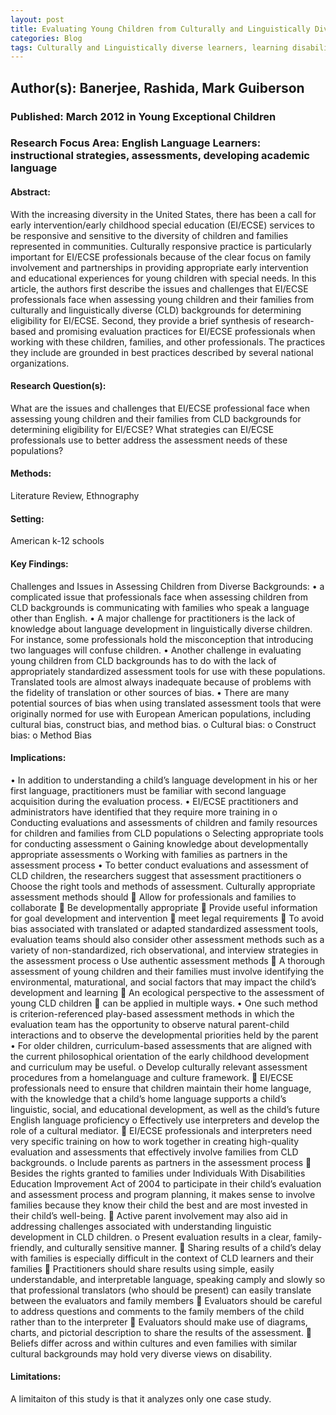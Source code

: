 ```yaml
---
layout: post
title: Evaluating Young Children from Culturally and Linguistically Diverse Backgrounds for Special Education Services
categories: Blog
tags: Culturally and Linguistically diverse learners, learning disabilities, disability assessment, play based assessment, cultural bias, translators and interpreters, cultural mediators, early intervention, early childhood special education
---
```


## Author(s): Banerjee, Rashida, Mark Guiberson

### Published: March 2012 in Young Exceptional Children

### Research Focus Area: English Language Learners: instructional strategies, assessments, developing academic language

#### Abstract:
With the increasing diversity in the United States, there has been a call for early intervention/early childhood special education (EI/ECSE) services to be responsive and sensitive to the diversity of children and families represented in communities. Culturally responsive practice is particularly important for EI/ECSE professionals because of the clear focus on family involvement and partnerships in providing appropriate early intervention and educational experiences for young children with special needs. In this article, the authors first describe the issues and challenges that EI/ECSE professionals face when assessing young children and their families from culturally and linguistically diverse (CLD) backgrounds for determining eligibility for EI/ECSE. Second, they provide a brief synthesis of research-based and promising evaluation practices for EI/ECSE professionals when working with these children, families, and other professionals. The practices they include are grounded in best practices described by several national organizations.


#### Research Question(s):
What are the issues and challenges that EI/ECSE professional face when assessing young children and their families from CLD backgrounds for determining eligibility for EI/ECSE? What strategies can EI/ECSE professionals use to better address the assessment needs of these populations?


#### Methods:
Literature Review, Ethnography


#### Setting:
American k-12 schools


#### Key Findings:
Challenges and Issues in Assessing Children from Diverse Backgrounds: • a complicated issue that professionals face when assessing children from CLD backgrounds is communicating with families who speak a language other than English. • A major challenge for practitioners is the lack of knowledge about language development in linguistically diverse children. For instance, some professionals hold the misconception that introducing two languages will confuse children. • Another challenge in evaluating young children from CLD backgrounds has to do with the lack of appropriately standardized assessment tools for use with these populations. Translated tools are almost always inadequate because of problems with the fidelity of translation or other sources of bias.  • There are many potential sources of bias when using translated assessment tools that were originally normed for use with European American populations, including cultural bias, construct bias, and method bias. o Cultural bias: o Construct bias: o Method Bias 


#### Implications:
• In addition to understanding a child’s language development in his or her first language, practitioners must be familiar with second language acquisition during the evaluation process. • EI/ECSE practitioners and administrators have identified that they require more training in o Conducting evaluations and assessments of children and family resources for children and families from CLD populations o Selecting appropriate tools for conducting assessment o Gaining knowledge about developmentally appropriate assessments o Working with families as partners in the assessment process • To better conduct evaluations and assessment of CLD children, the researchers suggest that assessment practitioners o Choose the right tools and methods of assessment. Culturally appropriate assessment methods should  Allow for professionals and families to collaborate  Be developmentally appropriate  Provide useful information for goal development and intervention  meet legal requirements  To avoid bias associated with translated or adapted standardized assessment tools, evaluation teams should also consider other assessment methods such as a variety of non-standardized, rich observational, and interview strategies in the assessment process o Use authentic assessment methods  A thorough assessment of young children and their families must involve identifying the environmental, maturational, and social factors that may impact the child’s development and learning   An ecological perspective to the assessment of young CLD children  can be applied in multiple ways.  • One such method is criterion-referenced play-based assessment methods in which the evaluation team has the opportunity to observe natural parent-child interactions and to observe the developmental priorities held by the parent • For older children, curriculum-based assessments that are aligned with the current philosophical orientation of the early childhood development and curriculum may be useful. o Develop culturally relevant assessment procedures from a homelanguage and culture framework.  EI/ECSE professionals need to ensure that children maintain their home language, with the knowledge that a child’s home language supports a child’s linguistic, social, and educational development, as well as the child’s future English language proficiency o Effectively use interpreters and develop the role of a cultural mediator.  EI/ECSE professionals and interpreters need very specific training on how to work together in creating high-quality evaluation and assessments that effectively involve families from CLD backgrounds. o Include parents as partners in the assessment process  Besides the rights granted to families under Individuals With Disabilities Education Improvement Act of 2004 to participate in their child’s evaluation and assessment process and program planning, it makes sense to involve families because they know their child the best and are most invested in their child’s well-being.   Active parent involvement may also aid in addressing challenges associated with understanding linguistic development in CLD children. o Present evaluation results in a clear, family-friendly, and culturally sensitive manner.  Sharing results of a child’s delay with families is especially difficult in the context of CLD learners and their families  Practitioners should share results using simple, easily understandable, and interpretable language, speaking camply and slowly so that professional translators (who should be present) can easily translate between the evaluators and family members  Evaluators should be careful to address questions and comments to the family members of the child rather than to the interpreter  Evaluators should make use of diagrams, charts, and pictorial description to share the results of the assessment.  Beliefs differ across and within cultures and even families with similar cultural backgrounds may hold very diverse views on disability. 


#### Limitations:
A limitaiton of this study is that it analyzes only one case study. 



